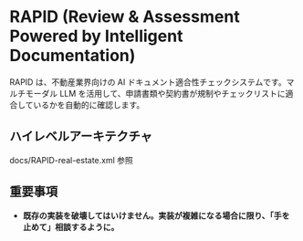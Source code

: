 # RAPID (Review & Assessment Powered by Intelligent Documentation)

RAPID は、不動産業界向けの AI ドキュメント適合性チェックシステムです。マルチモーダル LLM を活用して、申請書類や契約書が規制やチェックリストに適合しているかを自動的に確認します。

## ハイレベルアーキテクチャ

docs/RAPID-real-estate.xml 参照

## 重要事項

- **既存の実装を破壊してはいけません。実装が複雑になる場合に限り、「手を止めて」相談するように。**
